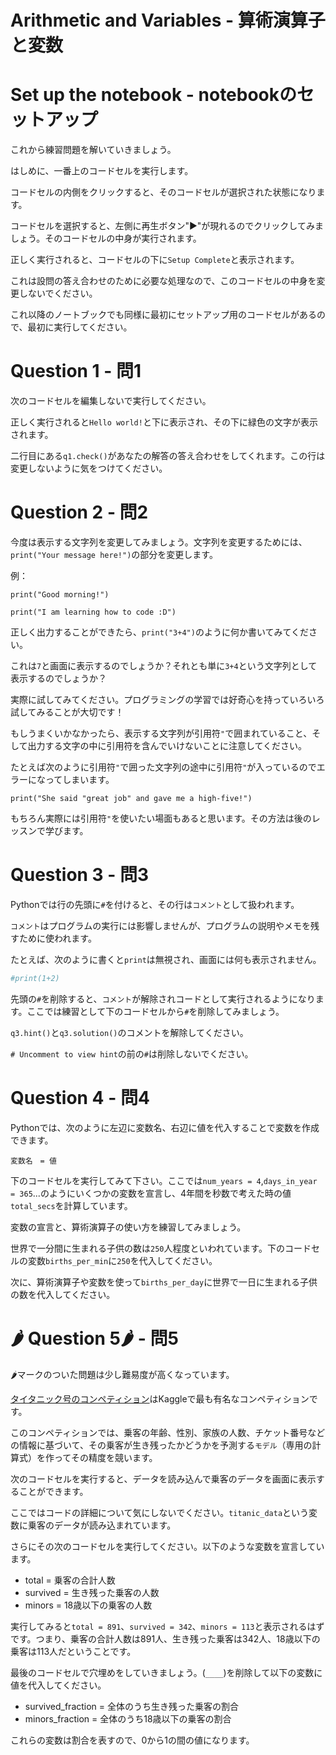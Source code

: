 # Arithmetic and Variables - 算術演算子と変数

# Set up the notebook - notebookのセットアップ

これから練習問題を解いていきましょう。

はしめに、一番上のコードセルを実行します。

コードセルの内側をクリックすると、そのコードセルが選択された状態になります。

コードセルを選択すると、左側に再生ボタン"▶"が現れるのでクリックしてみましょう。そのコードセルの中身が実行されます。

正しく実行されると、コードセルの下に`Setup Complete`と表示されます。

これは設問の答え合わせのために必要な処理なので、このコードセルの中身を変更しないでください。

これ以降のノートブックでも同様に最初にセットアップ用のコードセルがあるので、最初に実行してください。

# Question 1 - 問1

次のコードセルを編集しないで実行してください。

正しく実行されると`Hello world!`と下に表示され、その下に緑色の文字が表示されます。

二行目にある`q1.check()`があなたの解答の答え合わせをしてくれます。この行は変更しないように気をつけてください。

# Question 2 - 問2

今度は表示する文字列を変更してみましょう。文字列を変更するためには、`print("Your message here!")`の部分を変更します。

例：
```
print("Good morning!")
```

```
print("I am learning how to code :D")
```

正しく出力することができたら、`print("3+4")`のように何か書いてみてください。

これは`7`と画面に表示するのでしょうか？それとも単に`3+4`という文字列として表示するのでしょうか？

実際に試してみてください。プログラミングの学習では好奇心を持っていろいろ試してみることが大切です！

もしうまくいかなかったら、表示する文字列が引用符`"`で囲まれていること、そして出力する文字の中に引用符を含んでいけないことに注意してください。

たとえば次のように引用符`"`で囲った文字列の途中に引用符`"`が入っているのでエラーになってしまいます。
```
print("She said "great job" and gave me a high-five!")
```

もちろん実際には引用符`"`を使いたい場面もあると思います。その方法は後のレッスンで学びます。

# Question 3 - 問3

Pythonでは行の先頭に`#`を付けると、その行は`コメント`として扱われます。

`コメント`はプログラムの実行には影響しませんが、プログラムの説明やメモを残すために使われます。

たとえば、次のように書くと`print`は無視され、画面には何も表示されません。

```python
#print(1+2)
```

先頭の`#`を削除すると、`コメント`が解除されコードとして実行されるようになります。ここでは練習として下のコードセルから`#`を削除してみましょう。

`q3.hint()`と`q3.solution()`のコメントを解除してください。

`# Uncomment to view hint`の前の`#`は削除しないでください。

# Question 4 - 問4

Pythonでは、次のように左辺に変数名、右辺に値を代入することで変数を作成できます。

```
変数名　= 値
```


下のコードセルを実行してみて下さい。ここでは`num_years = 4`,`days_in_year = 365`...のようにいくつかの変数を宣言し、4年間を秒数で考えた時の値`total_secs`を計算しています。

変数の宣言と、算術演算子の使い方を練習してみましょう。

世界で一分間に生まれる子供の数は`250`人程度といわれています。下のコードセルの変数`births_per_min`に`250`を代入してください。

次に、算術演算子や変数を使って`births_per_day`に世界で一日に生まれる子供の数を代入してください。

# 🌶️ Question 5🌶️ - 問5

🌶️マークのついた問題は少し難易度が高くなっています。

[タイタニック号のコンペティション](https://www.kaggle.com/c/titanic)はKaggleで最も有名なコンペティションです。

このコンペティションでは、乗客の年齢、性別、家族の人数、チケット番号などの情報に基づいて、その乗客が生き残ったかどうかを予測する`モデル`（専用の計算式）を作ってその精度を競います。

次のコードセルを実行すると、データを読み込んで乗客のデータを画面に表示することができます。

ここではコードの詳細について気にしないでください。`titanic_data`という変数に乗客のデータが読み込まれています。

さらにその次のコードセルを実行してください。以下のような変数を宣言しています。

- total = 乗客の合計人数
- survived = 生き残った乗客の人数
- minors = 18歳以下の乗客の人数

実行してみると`total = 891`、`survived = 342`、`minors = 113`と表示されるはずです。つまり、乗客の合計人数は891人、生き残った乗客は342人、18歳以下の乗客は113人だということです。

最後のコードセルで穴埋めをしていきましょう。(`____`)を削除して以下の変数に値を代入してください。

- survived_fraction = 全体のうち生き残った乗客の割合
- minors_fraction = 全体のうち18歳以下の乗客の割合

これらの変数は割合を表すので、0から1の間の値になります。